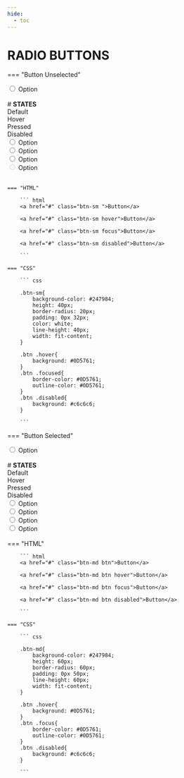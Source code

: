 ```yaml
---
hide:
  - toc
---
```

# **RADIO BUTTONS**
=== "Button Unselected"
    <div class="btn-grid-1">
        <div class="grid-items"> 
            <input type="radio">
            <label for="option">Option</label>
        </div>
    </div>
    <br>
    # **STATES**
    <div class="btn-grid-4">
        <div class="grid-items">Default<br></div>
        <div class="grid-items">Hover</div>
        <div class="grid-items">Pressed</div>
        <div class="grid-items">Disabled</div>
        <div class="grid-items"> 
            <input type="radio" >
            <label for="option">Option</label>
        </div>
        <div class="grid-items"> 
            <input type="radio" class="hover">
            <label for="option">Option</label>
        </div>
        <div class="grid-items"> 
            <input type="radio">
            <label for="option" class="pressed">Option</label>
        </div>
        <div class="grid-items"> 
            <input disabled type="radio">
            <label for="option">Option</label>
        </div>
    </div>
    <br>

    === "HTML"

        ``` html
        <a href="#" class="btn-sm ">Button</a>

        <a href="#" class="btn-sm hover">Button</a>

        <a href="#" class="btn-sm focus">Button</a>

        <a href="#" class="btn-sm disabled">Button</a>
        
        ```

    === "CSS"

        ``` css

        .btn-sm{
            background-color: #247984;
            height: 40px;
            border-radius: 20px;
            padding: 0px 32px;
            color: white;
            line-height: 40px;
            width: fit-content;
        }

        .btn .hover{
            background: #0D5761;
        }
        .btn .focused{
            border-color: #0D5761;
            outline-color: #0D5761;
        }
        .btn .disabled{
            background: #c6c6c6;
        }
        
        ```
=== "Button Selected"
    <div class="btn-grid-1">
        <div class="grid-items"> 
            <input type="radio" class="radio-btn">
            <label for="option">Option</label>
        </div>
    </div>
    <br>
    # **STATES**
    <div class="btn-grid-4">
        <div class="grid-items">Default<br></div>
        <div class="grid-items">Hover</div>
        <div class="grid-items">Pressed</div>
        <div class="grid-items">Disabled</div>
        <div class="grid-items"> 
            <input type="radio" >
            <label for="option">Option</label>
        </div>
        <div class="grid-items"> 
            <input type="radio" class="hover">
            <label for="option">Option</label>
        </div>
        <div class="grid-items"> 
            <input type="radio">
            <label for="option" class="pressed">Option</label>
        </div>
        <div class="grid-items"> 
            <input type="radio" class="disabled">
            <label for="option">Option</label>
        </div>
    </div>
    <br>
    === "HTML"

        ``` html
        <a href="#" class="btn-md btn">Button</a>

        <a href="#" class="btn-md btn hover">Button</a>

        <a href="#" class="btn-md btn focus">Button</a>

        <a href="#" class="btn-md btn disabled">Button</a>
        
        ```

    === "CSS"

        ``` css

        .btn-md{
            background-color: #247984;
            height: 60px;
            border-radius: 60px;
            padding: 0px 50px;
            line-height: 60px;
            width: fit-content;
        }

        .btn .hover{
            background: #0D5761;
        }
        .btn .focus{
            border-color: #0D5761;
            outline-color: #0D5761;
        }
        .btn .disabled{
            background: #c6c6c6;
        }
        
        ```       